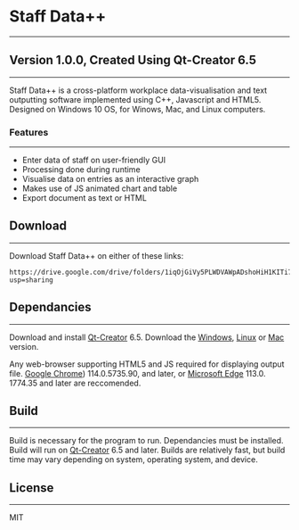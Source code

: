 # Staff Data++
________________
## Version 1.0.0, Created Using Qt-Creator 6.5
________________
Staff Data++ is a cross-platform workplace data-visualisation and text outputting software implemented using C++, Javascript and HTML5. Designed on Windows 10 OS, for Winows, Mac, and Linux computers.

### Features
________________
- Enter data of staff on user-friendly GUI
- Processing done during runtime
- Visualise data on entries as an interactive graph
- Makes use of JS animated chart and table
- Export document as text or HTML

## Download
________________
Download Staff Data++ on either of these links:

```
https://drive.google.com/drive/folders/1iqOjGiVy5PLWDVAWpADshoHiH1KITi7d?usp=sharing
```
## Dependancies
________________
Download and install [Qt-Creator](https://www.qt.io/download) 6.5. Download the [Windows](https://download.qt.io/official_releases/qt/6.5/6.5.1/single/qt-everywhere-src-6.5.1.zip), [Linux](https://download.qt.io/official_releases/qt/6.5/6.5.1/single/qt-everywhere-src-6.5.1.zip) or [Mac](https://download.qt.io/official_releases/qt/6.5/6.5.1/single/qt-everywhere-src-6.5.1.zip) version.

Any web-browser supporting HTML5 and JS required for displaying output file. [Google Chrome](https://www.google.com/chrome/)) 114.0.5735.90, and later, or [Microsoft Edge](https://www.microsoft.com/en-us/edge/download?form=MA13FJ) 113.0. 1774.35 and later are reccomended.

## Build
________________
Build is necessary for the program to run. Dependancies must be installed. Build will run on [Qt-Creator](https://www.qt.io/download) 6.5 and later. Builds are relatively fast, but build time may vary depending on system, operating system, and device.

## License
________________
MIT



